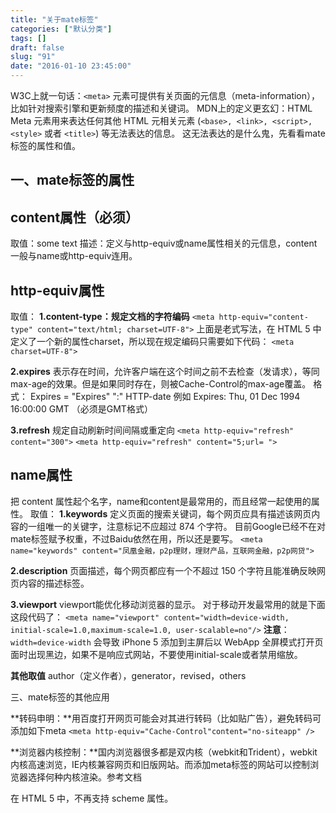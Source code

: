 ```yaml
---
title: "关于mate标签"
categories: ["默认分类"]
tags: []
draft: false
slug: "91"
date: "2016-01-10 23:45:00"
---
```


W3C上就一句话：`<meta>` 元素可提供有关页面的元信息（meta-information），比如针对搜索引擎和更新频度的描述和关键词。
MDN上的定义更玄幻：HTML Meta 元素用来表达任何其他 HTML 元相关元素 (`<base>, <link>, <script>, <style>` 或者 `<title>`) 等无法表达的信息。
这无法表达的是什么鬼，先看看mate标签的属性和值。

一、mate标签的属性
-----------

content属性（必须）
-------------
取值：some text
描述：定义与http-equiv或name属性相关的元信息，content一般与name或http-equiv连用。

http-equiv属性
------------
取值：
**1.content-type：规定文档的字符编码**
`<meta http-equiv="content-type" content="text/html; charset=UTF-8">`
上面是老式写法，在 HTML 5 中定义了一个新的属性charset，所以现在规定编码只需要如下代码：
`<meta charset=UTF-8">`

**2.expires**
表示存在时间，允许客户端在这个时间之前不去检查（发请求），等同max-age的效果。但是如果同时存在，则被Cache-Control的max-age覆盖。
格式：
Expires = "Expires" ":" HTTP-date
例如
Expires: Thu, 01 Dec 1994 16:00:00 GMT （必须是GMT格式）

**3.refresh**
规定自动刷新时间间隔或重定向
`<meta http-equiv="refresh" content="300">`
`<meta http-equiv="refresh" content="5;url= ">`

name属性
------
把 content 属性起个名字，name和content是最常用的，而且经常一起使用的属性。
取值：
**1.keywords**
定义页面的搜索关键词，每个网页应具有描述该网页内容的一组唯一的关键字，注意标记不应超过 874 个字符。
目前Google已经不在对mate标签赋予权重，不过Baidu依然在用，所以还是要写。
`<meta name="keywords" content="凤凰金融，p2p理财，理财产品，互联网金融，p2p网贷">`

**2.description**
页面描述，每个网页都应有一个不超过 150 个字符且能准确反映网页内容的描述标签。
<meta name="description" content="150 words" />  

**3.viewport**
viewport能优化移动浏览器的显示。
对于移动开发最常用的就是下面这段代码了：
`<meta name="viewport" content="width=device-width, initial-scale=1.0,maximum-scale=1.0, user-scalable=no"/>`
**注意**：`width=device-width` 会导致 iPhone 5 添加到主屏后以 WebApp 全屏模式打开页面时出现黑边，如果不是响应式网站，不要使用initial-scale或者禁用缩放。 

**其他取值**
author（定义作者），generator，revised，others

三、mate标签的其他应用

**转码申明：**用百度打开网页可能会对其进行转码（比如贴广告），避免转码可添加如下meta
`<meta http-equiv="Cache-Control"content="no-siteapp" /> `

**浏览器内核控制：**国内浏览器很多都是双内核（webkit和Trident），webkit内核高速浏览，IE内核兼容网页和旧版网站。而添加meta标签的网站可以控制浏览器选择何种内核渲染。参考文档
<meta name="renderer" content="webkit|ie-comp|ie-stand">

在 HTML 5 中，不再支持 scheme 属性。
